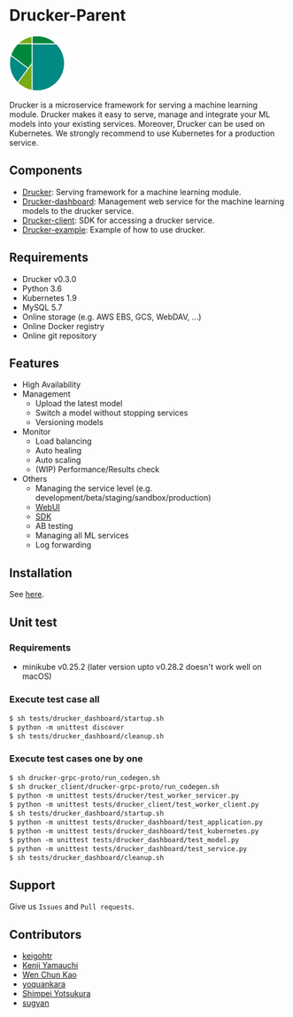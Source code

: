 # Drucker-Parent
<img src="./docs/img/logo.png" width="100">

Drucker is a microservice framework for serving a machine learning module. Drucker makes it easy to serve, manage and integrate your ML models into your existing services. Moreover, Drucker can be used on Kubernetes. We strongly recommend to use Kubernetes for a production service.

## Components
- [Drucker](https://github.com/drucker/drucker): Serving framework for a machine learning module.
- [Drucker-dashboard](https://github.com/drucker/drucker-dashboard): Management web service for the machine learning models to the drucker service.
- [Drucker-client](https://github.com/drucker/drucker-client): SDK for accessing a drucker service.
- [Drucker-example](https://github.com/drucker/drucker-example): Example of how to use drucker.

## Requirements
- Drucker v0.3.0
- Python 3.6
- Kubernetes 1.9
- MySQL 5.7
- Online storage (e.g. AWS EBS, GCS, WebDAV, ...)
- Online Docker registry
- Online git repository

## Features
- High Availability
- Management
  - Upload the latest model
  - Switch a model without stopping services
  - Versioning models
- Monitor
  - Load balancing
  - Auto healing
  - Auto scaling
  - (WIP) Performance/Results check
- Others
  - Managing the service level (e.g. development/beta/staging/sandbox/production)
  - [WebUI](https://github.com/drucker/drucker-dashboard)
  - [SDK](https://github.com/drucker/drucker-client)
  - AB testing
  - Managing all ML services
  - Log forwarding

## Installation
See [here](./docs).

## Unit test

### Requirements
- minikube v0.25.2 (later version upto v0.28.2 doesn't work well on macOS)

### Execute test case all

```
$ sh tests/drucker_dashboard/startup.sh
$ python -m unittest discover
$ sh tests/drucker_dashboard/cleanup.sh
```

### Execute test cases one by one

```
$ sh drucker-grpc-proto/run_codegen.sh
$ sh drucker_client/drucker-grpc-proto/run_codegen.sh
$ python -m unittest tests/drucker/test_worker_servicer.py
$ python -m unittest tests/drucker_client/test_worker_client.py
$ sh tests/drucker_dashboard/startup.sh
$ python -m unittest tests/drucker_dashboard/test_application.py
$ python -m unittest tests/drucker_dashboard/test_kubernetes.py
$ python -m unittest tests/drucker_dashboard/test_model.py
$ python -m unittest tests/drucker_dashboard/test_service.py
$ sh tests/drucker_dashboard/cleanup.sh
```

## Support
Give us `Issues` and `Pull requests`.

## Contributors
- [keigohtr](https://github.com/keigohtr)
- [Kenji Yamauchi](https://github.com/yustoris)
- [Wen Chun Kao](https://github.com/jkw552403)
- [yoquankara](https://github.com/yoquankara)
- [Shimpei Yotsukura](https://github.com/shimpei-yotsukura)
- [sugyan](https://github.com/sugyan)
